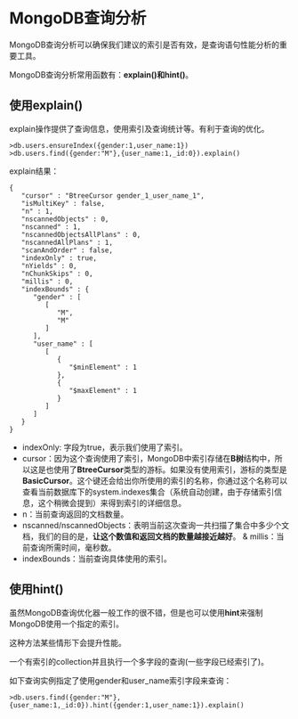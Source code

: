 # MongoDB查询分析
MongoDB查询分析可以确保我们建议的索引是否有效，是查询语句性能分析的重要工具。

MongoDB查询分析常用函数有：**explain()**和**hint()**。

## 使用explain()
explain操作提供了查询信息，使用索引及查询统计等。有利于查询的优化。

```
>db.users.ensureIndex({gender:1,user_name:1})
>db.users.find({gender:"M"},{user_name:1,_id:0}).explain()
```
explain结果：

```
{
   "cursor" : "BtreeCursor gender_1_user_name_1",
   "isMultiKey" : false,
   "n" : 1,
   "nscannedObjects" : 0,
   "nscanned" : 1,
   "nscannedObjectsAllPlans" : 0,
   "nscannedAllPlans" : 1,
   "scanAndOrder" : false,
   "indexOnly" : true,
   "nYields" : 0,
   "nChunkSkips" : 0,
   "millis" : 0,
   "indexBounds" : {
      "gender" : [
         [
            "M",
            "M"
         ]
      ],
      "user_name" : [
         [
            {
               "$minElement" : 1
            },
            {
               "$maxElement" : 1
            }
         ]
      ]
   }
}
```

* indexOnly: 字段为true，表示我们使用了索引。
* cursor：因为这个查询使用了索引，MongoDB中索引存储在**B树**结构中，所以这是也使用了**BtreeCursor**类型的游标。如果没有使用索引，游标的类型是**BasicCursor**。这个键还会给出你所使用的索引的名称，你通过这个名称可以查看当前数据库下的system.indexes集合（系统自动创建，由于存储索引信息，这个稍微会提到）来得到索引的详细信息。
* n：当前查询返回的文档数量。
* nscanned/nscannedObjects：表明当前这次查询一共扫描了集合中多少个文档，我们的目的是，**让这个数值和返回文档的数量越接近越好**。
& millis：当前查询所需时间，毫秒数。
* indexBounds：当前查询具体使用的索引。

## 使用hint()
虽然MongoDB查询优化器一般工作的很不错，但是也可以使用**hint**来强制MongoDB使用一个指定的索引。

这种方法某些情形下会提升性能。 

一个有索引的collection并且执行一个多字段的查询(一些字段已经索引了)。

如下查询实例指定了使用gender和user_name索引字段来查询：

```
>db.users.find({gender:"M"},{user_name:1,_id:0}).hint({gender:1,user_name:1}).explain()
```